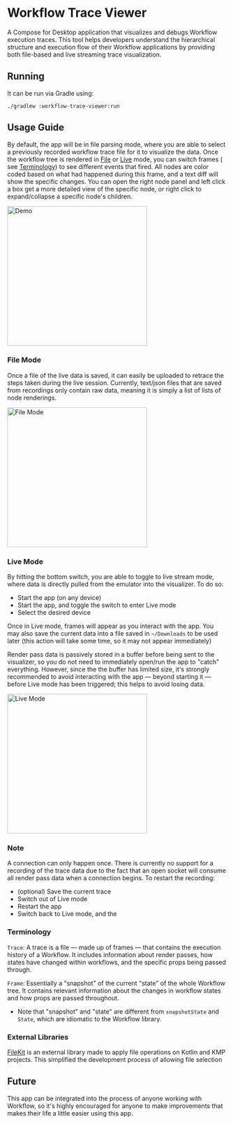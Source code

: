 # Workflow Trace Viewer

A Compose for Desktop application that visualizes and debugs Workflow execution traces. This tool
helps developers understand the hierarchical structure and execution flow of their Workflow
applications by providing both file-based and live streaming trace visualization.

## Running

It can be run via Gradle using:

```shell
./gradlew :workflow-trace-viewer:run
```

## Usage Guide

By default, the app will be in file parsing mode, where you are able to select a previously recorded
workflow trace file for it to visualize the data. Once the workflow tree is rendered
in [File](#file-mode) or [Live](#live-mode) mode, you can switch frames (
see [Terminology](#Terminology)) to see different events that fired. All nodes are color coded based
on what had happened during this frame, and a text diff will show the specific changes. You can open
the right node panel and left click a box get a more detailed view of the specific node, or right
click to expand/collapse a specific node's children.

<img src="https://github.com/square/workflow-kotlin/raw/wenli/improve-visualizer/workflow-trace-viewer/docs/demo.gif" width="320" alt="Demo" />

### File Mode

Once a file of the live data is saved, it can easily be uploaded to retrace the steps taken during
the live session. Currently, text/json files that are saved from recordings only contain raw data,
meaning it is simply a list of lists of node renderings.

<img src="https://github.com/square/workflow-kotlin/raw/wenli/improve-visualizer/workflow-trace-viewer/docs/file_mode.gif" width="320" alt="File Mode" />

### Live Mode

By hitting the bottom switch, you are able to toggle to live stream mode, where data is directly
pulled from the emulator into the visualizer. To do so:

- Start the app (on any device)
- Start the app, and toggle the switch to enter Live mode
- Select the desired device

Once in Live mode, frames will appear as you interact with the app. You may also save the current
data into a file saved in `~/Downloads` to be used later (this action will take some time, so it may
not appear immediately)

Render pass data is passively stored in a buffer before being sent to the visualizer, so you do not
need to immediately open/run the app to "catch" everything. However, since the the buffer has
limited size, it's strongly recommended to avoid interacting with the app — beyond starting it —
before Live mode has been triggered; this helps to avoid losing data.

<img src="https://github.com/square/workflow-kotlin/raw/wenli/improve-visualizer/workflow-trace-viewer/docs/live_mode.gif" width="320" alt="Live Mode" />

### Note

A connection can only happen once. There is currently no support for a recording of the trace data
due to the fact that an open socket will consume all render pass data when a connection begins. To
restart the recording:

- (optional) Save the current trace
- Switch out of Live mode
- Restart the app
- Switch back to Live mode, and the

### Terminology

`Trace`: A trace is a file — made up of frames — that contains the execution history of a Workflow.
It includes information about render passes, how states have changed within workflows, and the
specific props being passed through.

`Frame`: Essentially a "snapshot" of the current "state" of the whole Workflow tree. It contains
relevant information about the changes in workflow states and how props are passed throughout.

- Note that "snapshot" and "state" are different from `snapshotState` and `State`, which are
  idiomatic to the Workflow library.

### External Libraries

[FileKit](https://github.com/vinceglb/FileKit) is an external library made to apply file operations
on Kotlin and KMP projects. This simplified the development process of allowing file selection

## Future

This app can be integrated into the process of anyone working with Workflow, so it's highly
encouraged for anyone to make improvements that makes their life a little easier using this app.
